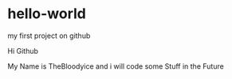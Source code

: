 # hello-world
my first project on github

Hi Github

My Name is TheBloodyice and i will code some Stuff in the Future

